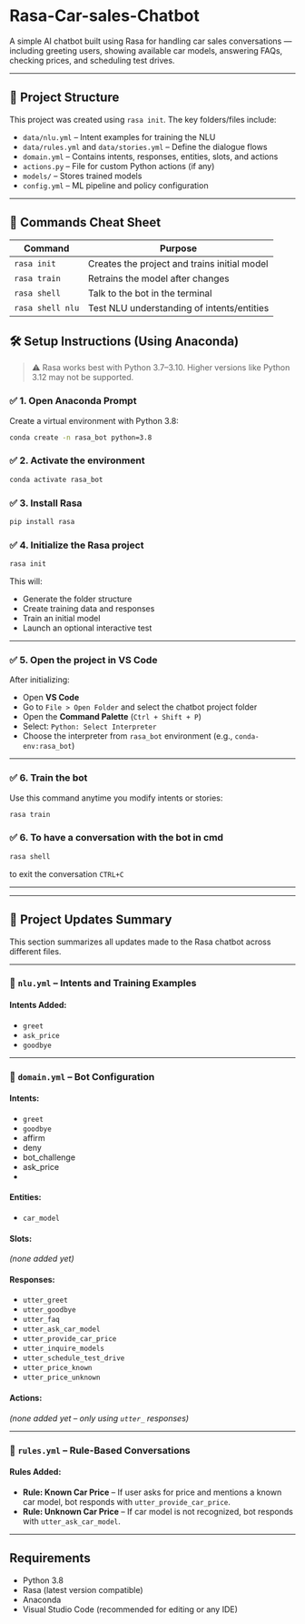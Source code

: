 # Rasa-Car-sales-Chatbot

A simple AI chatbot built using Rasa for handling car sales conversations — including greeting users, showing available car models, answering FAQs, checking prices, and scheduling test drives.

---

## 📁 Project Structure

This project was created using `rasa init`. The key folders/files include:

- `data/nlu.yml` – Intent examples for training the NLU
- `data/rules.yml` and `data/stories.yml` – Define the dialogue flows
- `domain.yml` – Contains intents, responses, entities, slots, and actions
- `actions.py` – File for custom Python actions (if any)
- `models/` – Stores trained models
- `config.yml` – ML pipeline and policy configuration

---
## 🚀 Commands Cheat Sheet

| Command               | Purpose                                       |
|------------------------|-----------------------------------------------|
| `rasa init`            | Creates the project and trains initial model  |
| `rasa train`           | Retrains the model after changes              |
| `rasa shell`           | Talk to the bot in the terminal               |
| `rasa shell nlu`       | Test NLU understanding of intents/entities    |


## 🛠️ Setup Instructions (Using Anaconda)

> ⚠️ Rasa works best with Python 3.7–3.10. Higher versions like Python 3.12 may not be supported.

### ✅ 1. Open Anaconda Prompt

Create a virtual environment with Python 3.8:

```bash
conda create -n rasa_bot python=3.8
```
### ✅ 2. Activate the environment
```bash
conda activate rasa_bot
```
### ✅ 3. Install Rasa
```bash
pip install rasa
```
### ✅ 4. Initialize the Rasa project
```bash
rasa init
```
This will:
- Generate the folder structure
- Create training data and responses
- Train an initial model
- Launch an optional interactive test

---

### ✅ 5. Open the project in VS Code

After initializing:
- Open **VS Code**
- Go to `File > Open Folder` and select the chatbot project folder
- Open the **Command Palette** (`Ctrl + Shift + P`)
- Select: `Python: Select Interpreter`
- Choose the interpreter from `rasa_bot` environment (e.g., `conda-env:rasa_bot`)

---
### ✅ 6. Train the bot

Use this command anytime you modify intents or stories:
```bash
rasa train
```
### ✅ 6. To have a conversation with the bot in cmd
```bash
rasa shell
```
to exit the conversation `CTRL+C`

---
---

## 🔄 Project Updates Summary

This section summarizes all updates made to the Rasa chatbot across different files.

---

### 📄 `nlu.yml` – Intents and Training Examples

#### Intents Added:
- `greet`
- `ask_price`
- `goodbye`


---

### 📄 `domain.yml` – Bot Configuration

#### Intents:
  - `greet`
  - `goodbye`
  - affirm
  - deny
  - bot_challenge
  - ask_price
  - 
#### Entities:
- `car_model`

#### Slots:
_(none added yet)_

#### Responses:
- `utter_greet`
- `utter_goodbye`
- `utter_faq`
- `utter_ask_car_model`
- `utter_provide_car_price`
- `utter_inquire_models`
- `utter_schedule_test_drive`
- `utter_price_known`
- `utter_price_unknown`

#### Actions:
_(none added yet – only using `utter_` responses)_

---

### 📄 `rules.yml` – Rule-Based Conversations

#### Rules Added:
- **Rule: Known Car Price** – If user asks for price and mentions a known car model, bot responds with `utter_provide_car_price`.
- **Rule: Unknown Car Price** – If car model is not recognized, bot responds with `utter_ask_car_model`.


---
## Requirements

- Python 3.8
- Rasa (latest version compatible)
- Anaconda
- Visual Studio Code (recommended for editing or any IDE)







